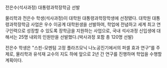 전은수(석사과정) 대통령과학장학금 선발

물리학과 전은수 학생(석사과정)이 대학원 대통령과학장학생에 선정됐다. 대학원 대통령과학장학금 사업은 우수 이공계 대학원생을 선발하여, 학업에 전념하고 세계 최고 연구인력으로 성장할 수 있도록 장학금을 지원하는 사업으로, 국내 석사과정 신입생에 대해서는 25명 내외의 인원만을 선발했다.(박사과정 포함 총 120명 선발)

전은수 학생은 "스핀-모멘텀 고정 플라즈모닉 나노공진기에서의 퍼셀 효과 연구“를 주제로, 물리학과 유석재 교수의 지도 하에 앞으로 2년 간 연구를 진행하며 학업을 수행할 계획이다.
